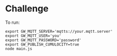 # Challenge


To run:

```
export GW_MQTT_SERVER='mqtts://your.mqtt.server'
export GW_MQTT_USER='you'
export GW_MQTT_PASSWORD='password'
export GW_PUBLISH_CUMULOCITY=true
node main.js
```